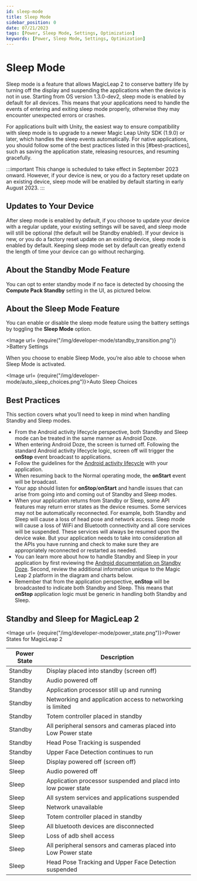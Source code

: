 ```yaml
---
id: sleep-mode
title: Sleep Mode
sidebar_position: 0
date: 07/21/2023
tags: [Power, Sleep Mode, Settings, Optimization]
keywords: [Power, Sleep Mode, Settings, Optimization]
---
```


# Sleep Mode

Sleep mode is a feature that allows MagicLeap 2 to conserve battery life by turning off the display and suspending the applications when the device is not in use. Starting from OS version 1.3.0-dev2, sleep mode is enabled by default for all devices. This means that your applications need to handle the events of entering and exiting sleep mode properly, otherwise they may encounter unexpected errors or crashes.

For applications built with Unity, the easiest way to ensure compatibility with sleep mode is to upgrade to a newer Magic Leap Unity SDK (1.9.0) or later, which handles the sleep events automatically. For native applications, you should follow some of the best practices listed in this [#best-practices], such as saving the application state, releasing resources, and resuming gracefully.

:::important
This change is scheduled to take effect in September 2023 onward. However, if your device is new, or you do a factory reset update on an existing device, sleep mode will be enabled by default starting in early August 2023.
:::

## Updates to Your Device
After sleep mode is enabled by default, if you choose to update your device with a regular update, your existing settings will be saved, and sleep mode will still be optional (the default will be Standby enabled). If your device is new, or you do a factory reset update on an existing device, sleep mode is enabled by default. Keeping sleep mode set by default can greatly extend the length of time your device can go without recharging. 

## About the Standby Mode Feature
You can opt to enter standby mode if no face is detected by choosing the **Compute Pack Standby** setting in the UI, as pictured below.

## About the Sleep Mode Feature
You can enable or disable the sleep mode feature using the battery settings by toggling the **Sleep Mode** option.

<Image url= {require("/img/developer-mode/standby_transition.png")} >Battery Settings</Image>

When you choose to enable Sleep Mode, you’re also able to choose when Sleep Mode is activated.

<Image url= {require("/img/developer-mode/auto_sleep_choices.png")}>Auto Sleep Choices</Image>

## Best Practices
This section covers what you’ll need to keep in mind when handling Standby and Sleep modes. 

- From the Android activity lifecycle perspective, both Standby and Sleep mode can be treated in the same manner as Android Doze.
- When entering Android Doze, the screen is turned off. Following the standard Android activity lifecycle logic, screen off will trigger the **onStop** event broadcast to applications.
- Follow the guidelines for the [Android activity lifecycle](https://developer.android.com/guide/components/activities/activity-lifecycle) with your application.
- When resuming back to the Normal operating mode, the **onStart** event will be broadcast.
- Your app should listen for **onStop**/**onStart** and handle issues that can arise from going into and coming out of Standby and Sleep modes. 
- When your application returns from Standby or Sleep, some API features may return error states as the device resumes. Some services may not be automatically reconnected. For example, both Standby and Sleep will cause a loss of head pose and network access. Sleep mode will cause a loss of WiFi and Bluetooth connectivity and all core services will be suspended. These services will always be resumed upon the device wake. But your application needs to take into consideration all the APIs you have running and check to make sure they are appropriately reconnected or restarted as needed.
- You can learn more about how to handle Standby and Sleep in your application by first reviewing the [Android documentation on Standby Doze](https://developer.android.com/training/monitoring-device-state/doze-standby). Second, review the additional information unique to the Magic Leap 2 platform in the diagram and charts below. 
- Remember that from the application perspective, **onStop** will be broadcasted to indicate both Standby and Sleep. This means that **onStop** application logic must be generic in handling both Standby and Sleep.

## Standby and Sleep for MagicLeap 2

<Image url= {require("/img/developer-mode/power_state.png")}>Power States for MagicLeap 2</Image>

| Power State | Description |
|-------------| ---------------------------------------------|
| Standby     | Display placed into standby (screen off) |
| Standby     | Audio powered off |
| Standby | Application processor still up and running |
| Standby | Networking and application access to networking is limited |
| Standby | Totem controller placed in standby |
| Standby | All peripheral sensors and cameras placed into Low Power state |
| Standby | Head Pose Tracking is suspended |
| Standby | Upper Face Detection continues to run |
| Sleep | Display powered off (screen off) |
| Sleep | Audio powered off |
| Sleep | Application processor suspended and placd into low power state |
| Sleep | All system services and applications suspended |
| Sleep | Network unavailable |
| Sleep | Totem controller placed in standby |
| Sleep | All bluetooth devices are disconnected |
| Sleep | Loss of adb shell access |
| Sleep | All peripheral sensors and cameras placed into Low Power state |
| Sleep | Head Pose Tracking and Upper Face Detection suspended |

